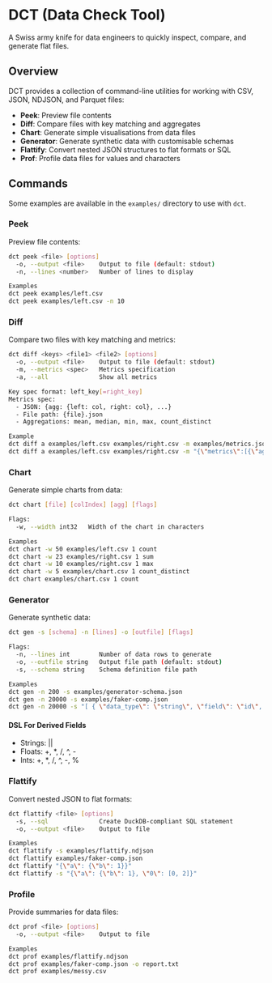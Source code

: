 # DCT (Data Check Tool)

A Swiss army knife for data engineers to quickly inspect, compare, and generate flat files.

## Overview

DCT provides a collection of command-line utilities for working with CSV, JSON, NDJSON, and Parquet files:

- **Peek**: Preview file contents
- **Diff**: Compare files with key matching and aggregates
- **Chart**: Generate simple visualisations from data files
- **Generator**: Generate synthetic data with customisable schemas
- **Flattify**: Convert nested JSON structures to flat formats or SQL
- **Prof**: Profile data files for values and characters

## Commands

Some examples are available in the `examples/` directory to use with `dct`.

### Peek

Preview file contents:

```bash
dct peek <file> [options]
  -o, --output <file>    Output to file (default: stdout)
  -n, --lines <number>   Number of lines to display

Examples
dct peek examples/left.csv
dct peek examples/left.csv -n 10
```

### Diff

Compare two files with key matching and metrics:

```bash
dct diff <keys> <file1> <file2> [options]
  -o, --output <file>    Output to file (default: stdout)
  -m, --metrics <spec>   Metrics specification
  -a, --all              Show all metrics

Key spec format: left_key[=right_key]
Metrics spec:
  - JSON: {agg: {left: col, right: col}, ...}
  - File path: {file}.json
  - Aggregations: mean, median, min, max, count_distinct

Example
dct diff a examples/left.csv examples/right.csv -m examples/metrics.json
dct diff a examples/left.csv examples/right.csv -m "{\"metrics\":[{\"agg\":\"count_distinct\",\"left\":\"c\",\"right\":\"c\"}]}"
```

### Chart

Generate simple charts from data:

```bash
dct chart [file] [colIndex] [agg] [flags]

Flags:
  -w, --width int32   Width of the chart in characters

Examples
dct chart -w 50 examples/left.csv 1 count
dct chart -w 23 examples/right.csv 1 sum
dct chart -w 10 examples/right.csv 1 max
dct chart -w 5 examples/chart.csv 1 count_distinct
dct chart examples/chart.csv 1 count
```

### Generator

Generate synthetic data:

```bash
dct gen -s [schema] -n [lines] -o [outfile] [flags]

Flags:
  -n, --lines int        Number of data rows to generate
  -o, --outfile string   Output file path (default: stdout)
  -s, --schema string    Schema definition file path

Examples
dct gen -n 200 -s examples/generator-schema.json
dct gen -n 20000 -s examples/faker-comp.json
dct gen -n 20000 -s "[ { \"data_type\": \"string\", \"field\": \"id\", \"source\": \"uuid\" } ]"
```

#### DSL For Derived Fields

- Strings: ||
- Floats: +, *, /, ^, -
- Ints: +, *, /, ^, -, %

### Flattify

Convert nested JSON to flat formats:

```bash
dct flattify <file> [options]
  -s, --sql              Create DuckDB-compliant SQL statement
  -o, --output <file>    Output to file

Examples
dct flattify -s examples/flattify.ndjson
dct flattify examples/faker-comp.json
dct flattify "{\"a\": {\"b\": 1}}"
dct flattify -s "{\"a\": {\"b\": 1}, \"0\": [0, 2]}"
```

### Profile

Provide summaries for data files:

```bash
dct prof <file> [options]
  -o, --output <file>    Output to file

Examples
dct prof examples/flattify.ndjson
dct prof examples/faker-comp.json -o report.txt
dct prof examples/messy.csv
```
